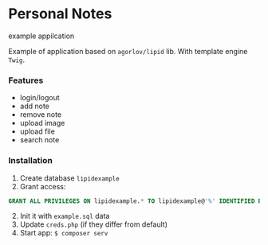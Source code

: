 # Personal Notes

example appilcation

Example of application based on ``agorlov/lipid`` lib.
With template engine ``Twig``.


### Features

- login/logout
- add note
- remove note
- upload image
- upload file
- search note

### Installation

1. Create database ``lipidexample``
2. Grant access:
```sql
GRANT ALL PRIVILEGES ON lipidexample.* TO lipidexample@'%' IDENTIFIED BY 'lipidexample';
```
2. Init it with ``example.sql`` data
3. Update ``creds.php`` (if they differ from default)
4. Start app: ``$ composer serv``
